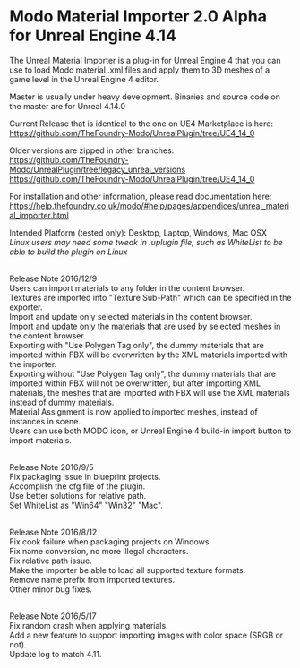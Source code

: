 # Modo Material Importer 2.0 Alpha for Unreal Engine 4.14
  The Unreal Material Importer is a plug-in for Unreal Engine 4 that you can use to load Modo material .xml files and apply them to 3D meshes of a game level in the Unreal Engine 4 editor.
  
 Master is usually under heavy development. Binaries and source code on the master are for Unreal 4.14.0<br />
 
 Current Release that is identical to the one on UE4 Marketplace is here:<br />
 https://github.com/TheFoundry-Modo/UnrealPlugin/tree/UE4_14_0
 
 Older versions are zipped in other branches:<br />
 https://github.com/TheFoundry-Modo/UnrealPlugin/tree/legacy_unreal_versions<br />
  https://github.com/TheFoundry-Modo/UnrealPlugin/tree/UE4_14_0<br />
 
 For installation and other information, please read documentation here:<br />
 https://help.thefoundry.co.uk/modo/#help/pages/appendices/unreal_material_importer.html<br />
 
 Intended Platform (tested only): Desktop, Laptop, Windows, Mac OSX <br />
 _Linux users may need some tweak in .uplugin file, such as WhiteList to be able to build the plugin on Linux_ <br />
 
 <br>Release Note 2016/12/9</br>
Users can import materials to any folder in the content browser.<br />
Textures are imported into "Texture Sub-Path" which can be specified in the exporter.<br />
Import and update only selected materials in the content browser.<br />
Import and update only the materials that are used by selected meshes in the content browser.<br />
Exporting with "Use Polygen Tag only", the dummy materials that are imported within FBX will be overwritten by the XML materials imported with the importer.<br />
Exporting without "Use Polygen Tag only", the dummy materials that are imported within FBX will not be overwritten, but after importing XML materials, the meshes that are imported with FBX will use the XML materials instead of dummy materials.<br />
Material Assignment is now applied to imported meshes, instead of instances in scene.<br />
Users can use both MODO icon, or Unreal Engine 4 build-in import button to import materials.<br />
 
 <br>Release Note 2016/9/5</br>
 Fix packaging issue in blueprint projects.<br />
 Accomplish the cfg file of the plugin.<br />
 Use better solutions for relative path.<br />
 Set WhiteList as "Win64" "Win32" "Mac".<br />
 
 <br>Release Note 2016/8/12</br>
 Fix cook failure when packaging projects on Windows.<br />
 Fix name conversion, no more illegal characters.<br />
 Fix relative path issue.<br />
 Make the importer be able to load all supported texture formats.<br />
 Remove name prefix from imported textures.<br />
 Other minor bug fixes.<br />
 
 <br>Release Note 2016/5/17</br>
 Fix random crash when applying materials.<br />
 Add a new feature to support importing images with color space (SRGB or not).<br />
 Update log to match 4.11.<br />
